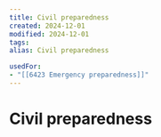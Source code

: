 ```yaml
---
title: Civil preparedness
created: 2024-12-01
modified: 2024-12-01
tags: 
alias: Civil preparedness

usedFor:
- "[[6423 Emergency preparedness]]"
---
```

# Civil preparedness
